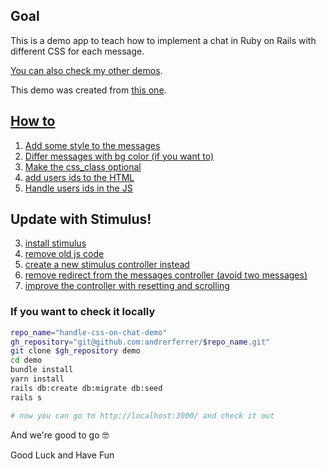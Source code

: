 ## Goal
This is a demo app to teach how to implement a chat in Ruby on Rails with different CSS for each message.

[You can also check my other demos](https://github.com/andrerferrer/dedemos/blob/master/README.md#ded%C3%A9mos).

This demo was created from [this one](https://github.com/andrerferrer/chat-demo#goal).

## [How to](https://github.com/andrerferrer/handle-css-on-chat-demo/commits/master)

1. [Add some style to the messages](https://github.com/andrerferrer/handle-css-on-chat-demo/commit/7d759a705435584c56dc2585599d5a38e469ed6e)
1. [Differ messages with bg color (if you want to)](https://github.com/andrerferrer/handle-css-on-chat-demo/commit/4b1f46d58cd9231e598a0a87ecb3b633a8c63ba5)
1. [Make the css_class optional](https://github.com/andrerferrer/handle-css-on-chat-demo/commit/af2fa723ca0f685db2553a9ee304b754fb6c29c2)
1. [add users ids to the HTML](https://github.com/andrerferrer/handle-css-on-chat-demo/commit/3599cd75ff58bc3959d70e80cd30234bd96f07ae)
1. [Handle users ids in the JS](https://github.com/andrerferrer/handle-css-on-chat-demo/commit/394195f379b3975d0ebfb0bbd8229b52c205ad70)

## Update with Stimulus!
3. [install stimulus](https://github.com/andrerferrer/handle-css-on-chat-demo/commit/4480ba71f4cd340c9b78f71ef8b9dce35c590f5e)
4. [remove old js code](https://github.com/andrerferrer/handle-css-on-chat-demo/commit/9ed546b5deb93db5c3749a7ef35a070f94203be0)
5. [create a new stimulus controller instead](https://github.com/andrerferrer/handle-css-on-chat-demo/commit/ca1b53518362e935196ebe29bd8f9f48be310bde)
6. [remove redirect from the messages controller (avoid two messages)](https://github.com/andrerferrer/handle-css-on-chat-demo/commit/1b03fe942e8fdad7fefd3613f938a1295b2ac114)
7. [improve the controller with resetting and scrolling](https://github.com/andrerferrer/handle-css-on-chat-demo/commit/fe85ca115dbb3b71942ef67fc92147563bfb374d)


### If you want to check it locally
```sh
repo_name="handle-css-on-chat-demo"
gh_repository="git@github.com:andrerferrer/$repo_name.git"
git clone $gh_repository demo
cd demo
bundle install
yarn install
rails db:create db:migrate db:seed
rails s

# now you can go to http://localhost:3000/ and check it out
```


And we're good to go 🤓

Good Luck and Have Fun
